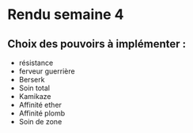 # Rendu semaine 4

## Choix des pouvoirs à implémenter :
- résistance
- ferveur guerrière
- Berserk
- Soin total
- Kamikaze
- Affinité ether
- Affinité plomb
- Soin de zone

